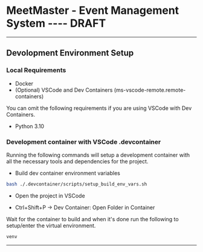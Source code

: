 # MeetMaster - Event Management System  ---- DRAFT

---

## Devolopment Environment Setup

### Local Requirements

- Docker
- (Optional) VSCode and Dev Containers (ms-vscode-remote.remote-containers)

You can omit the following requirements if you are using VSCode with Dev Containers.

- Python 3.10


### Development container with VSCode .devcontainer

Running the following commands will setup a development container with all the necessary tools and dependencies for the project.

- Build dev container environment variables
```sh
bash ./.devcontainer/scripts/setup_build_env_vars.sh
``` 

- Open the project in VSCode

- Ctrl+Shift+P -> Dev Container: Open Folder in Container

Wait for the container to build and when it's done run the following to setup/enter the virtual environment.

```sh
venv
```

---
